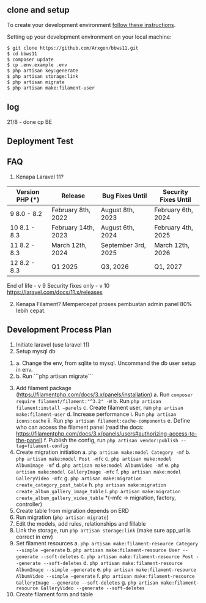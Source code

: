 ## clone and setup

To create your development environment [follow these instructions](https://laravel.com/docs/11.x/installation).

Setting up your development environment on your local machine:

```bash
$ git clone https://github.com/Arxgon/bbws11.git
$ cd bbws11
$ composer update
$ cp .env.example .env
$ php artisan key:generate
$ php artisan storage:link
$ php artisan migrate
$ php artisan make:filament-user
```

## log
21/8 - done cp BE

## Deployment Test

## FAQ

1. Kenapa Laravel 11?

| Version PHP (\*) | Release             | Bug Fixes Until     | Security Fixes Until |
| ---------------- | ------------------- | ------------------- | -------------------- |
| 9 8.0 - 8.2      | February 8th, 2022  | August 8th, 2023    | February 6th, 2024   |
| 10 8.1 - 8.3     | February 14th, 2023 | August 6th, 2024    | February 4th, 2025   |
| 11 8.2 - 8.3     | March 12th, 2024    | September 3rd, 2025 | March 12th, 2026     |
| 12 8.2 - 8.3     | Q1 2025             | Q3, 2026            | Q1, 2027             |

End of life - v 9
Security fixes only - v 10
https://laravel.com/docs/11.x/releases

2. Kenapa Filament?
   Mempercepat proses pembuatan admin panel 80% lebih cepat.

## Development Process Plan

1. Initiate laravel (use laravel 11)
2. Setup mysql db
<ol>
    <li>a. Change the env, from sqlite to mysql. Uncommand the db user setup in env.</li>
    <li>b. Run ```php artisan migrate```</li>
</ol>

3. Add filament package (https://filamentphp.com/docs/3.x/panels/installation)
a. Run ```composer require filament/filament:"^3.2" -W```
b. Run ```php artisan filament:install –panels```
c. Create filament user, run ```php artisan make:filament-user```
d. Increase performance
i. Run ```php artisan icons:cache```
ii. Run ```php artisan filament:cache-components```
e. Define who can access the filament panel (read the docs: https://filamentphp.com/docs/3.x/panels/users#authorizing-access-to-the-panel)
f. Publish the config, run ```php artisan vendor:publish --tag=filament-config```
4. Create migration initiation
a. ```php artisan make:model Category -mf```
b. ```php artisan make:model Post -mfc```
c. ```php artisan make:model AlbumImage -mf```
d. ```php artisan make:model AlbumVideo -mf```
e. ```php artisan make:model GalleryImage -mfc```
f. ```php artisan make:model GalleryVideo -mfc```
g. ```php artisan make:migration create_category_post_table```
h. ```php artisan make:migration create_album_gallery_image_table```
i. ```php artisan make:migration create_album_gallery_video_table```
\*(-mfc -> migration, factory, controller)
5. Create table from migration depends on ERD
6.  Run migration (```php artisan migrate```)
7. Edit the models, add rules, relationships and fillable
8. Link the storage, run ```php artisan storage:link``` (make sure app_url is correct in env)
9. Set filament resources
a. ```php artisan make:filament-resource Category --simple –generate```
b. ```php artisan make:filament-resource User --generate --soft-deletes```
c. ```php artisan make:filament-resource Post --generate --soft-deletes```
d. ```php artisan make:filament-resource AlbumImage --simple –generate```
e. ```php artisan make:filament-resource AlbumVideo --simple –generate```
f. ```php artisan make:filament-resource GalleryImage --generate --soft-deletes```
g. ```php artisan make:filament-resource GalleryVideo --generate --soft-deletes```
10. Create filament form and table
